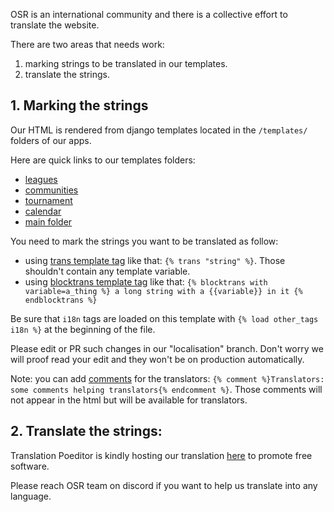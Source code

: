 OSR is an international community and there is a collective effort to translate the website.

There are two areas that needs work:
1. marking strings to be translated in our templates.
2. translate the strings.


## 1. Marking the strings
Our HTML is rendered from django templates located in the `/templates/` folders of our apps.

Here are quick links to our templates folders:

* [leagues](/league/templates)
* [communities](/community/templates/community)
* [tournament](/tournament/templates/tournament)
* [calendar](/fullcalendar/templates/fullcalendar)
* [main folder](/openstudyroom/templates)

You need to mark the strings you want to be translated as follow:
- using [trans template tag](https://docs.djangoproject.com/en/2.1/topics/i18n/translation/#trans-template-tag) like that: `{% trans "string" %}`. Those shouldn't contain any template variable.
- using [blocktrans template tag](https://docs.djangoproject.com/en/2.1/topics/i18n/translation/#blocktrans-template-tag) like that: `{% blocktrans with variable=a_thing %} a long string with a {{variable}} in it {% endblocktrans %}`

Be sure that `i18n` tags are loaded on this template with `{% load other_tags i18n %}` at the beginning of the file.

Please edit or PR such changes in our "localisation" branch. Don't worry we will proof read your edit and they won't be on production automatically.

Note: you can add [comments](https://docs.djangoproject.com/en/2.1/topics/i18n/translation/#comments-for-translators-in-templates) for the translators: `{% comment %}Translators: some comments helping translators{% endcomment %}`. Those comments will not appear in the html but will be available for translators.


## 2. Translate the strings:

Translation Poeditor is kindly hosting our translation [here](https://poeditor.com/projects/view?id=232175) to promote free software.

Please reach OSR team on discord if you want to help us translate into any language.